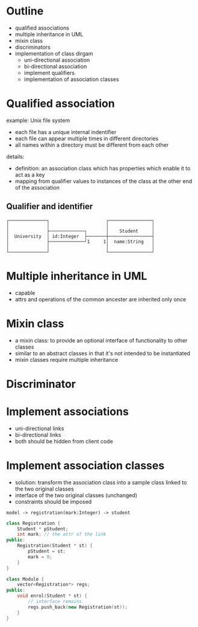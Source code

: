 # Outline

- qualified associations
- multiple inheritance in UML
- mixin class
- discriminators
- implementation of class dirgam
  - uni-directional association
  - bi-directional association
  - implement qualifiers
  - implementation of association classes

# Qualified association

example: Unix file system

- each file has a unique internal indentifier
- each file can appear multiple times in different directories
- all names within a directory must be different from each other

details:

- definition: an association class which has properties which enable it to act as a key
- mapping from qualifier values to instances of the class at the other end of the association

## Qualifier and identifier

```
┌──────────────┐                     ┌────────────────┐
│              │                     │                │
│              ├─────────────┐       │    Student     │
│  University  │ id:Integer  ├───────┼────────────────┤
│              ├─────────────┘1     1│  name:String   │
│              │                     │                │
└──────────────┘                     └────────────────┘
```

# Multiple inheritance in UML

- capable
- attrs and operations of the common ancester are inherited only once

# Mixin class

- a mixin class: to provide an optional interface of functionality to other classes
- similar to an abstract classes in that it's not intended to be instantiated
- mixin classes require multiple inheritance

# Discriminator

# Implement associations

- uni-directional links
- bi-directional links
- both should be hidden from client code

# Implement association classes

- solution: transform the association class into a sample class linked to the two original classes
- interface of the two original classes (unchanged)
- constraints should be imposed


```
model -> registration(mark:Integer) -> student
```

```c++
class Registration {
    Student * pStudent;
    int mark; // the attr of the link
public:
    Registration(Student * st) {
        pStudent = st;
        mark = 0;
    }
}

class Module {
    vector<Registration*> regs;
public:
    void enrol(Student * st) {
        // interface remains.
        regs.push_back(new Registration(st));
    }
}
```